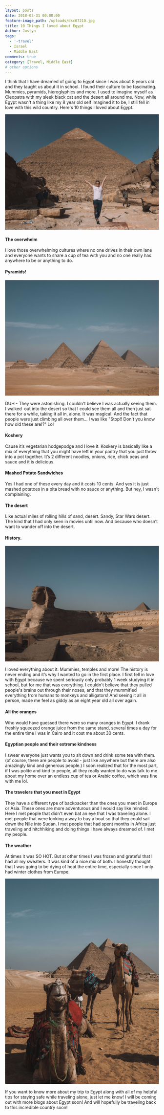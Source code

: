 ```yaml
---
layout: posts
date: 2018-03-31 00:00:00
feature-image_path: /uploads/dsc07210.jpg
title: 10 Things I loved about Egypt
Author: Justyn
tags:
  - '-travel'
  - Israel
  - Middle East
comments: true
category: [Travel, Middle East]
# other options
---
```


I think that I have dreamed of going to Egypt since I was about 8 years old and they taught us about it in school. I found their culture to be fascinating. Mummies, pyramids, hieroglyphics and more. I used to imagine myself as Cleopatra with my sleek black cat and the desert all around me. Now, while Egypt wasn't a thing like my 8 year old self imagined it to be, I still fell in love with this wild country. Here's 10 things I loved about Egypt.

![](/uploads/dsc07196.jpg)

#### The overwhelm

I love those overwhelming cultures where no one drives in their own lane and everyone wants to share a cup of tea with you and no one really has anywhere to be or anything to do.

#### Pyramids!

![](/uploads/dsc07286.jpg)

DUH - They were astonishing. I couldn't believe I was actually seeing them. I walked  out into the desert so that I could see them all and then just sat there for a while, taking it all in, alone. It was magical. And the fact that people were just climbing all over them… I was like "Stop!! Don't you know how old these are!?" Lol

#### Koshery

Cause it’s vegetarian hodgepodge and I love it. Koskery is basically like a mix of everything that you might have left in your pantry that you just throw into a pot together. It’s 2 different noodles, onions, rice, chick peas and sauce and it is delicious.

#### Mashed Potato Sandwiches

Yes I had one of these every day and it costs 10 cents. And yes it is just mashed potatoes in a pita bread with no sauce or anything. But hey, I wasn't complaining.

#### The desert

Like actual miles of rolling hills of sand, desert. Sandy, Star Wars desert. The kind that I had only seen in movies until now. And because who doesn’t want to wander off into the desert.

#### History.

![](/uploads/dsc07156.jpg)

I loved everything about it. Mummies, temples and more! The history is never ending and it’s why I wanted to go in the first place. I first fell in love with Egypt because we spent seriously only probably 1 week studying it in school, but for me that was everything. I couldn't believe that they pulled people's brains out through their noses, and that they mummified everything from humans to monkeys and alligators! And seeing it all in person, made me feel as giddy as an eight year old all over again.

#### All the oranges

Who would have guessed there were so many oranges in Egypt. I drank freshly squeezed orange juice from the same stand, several times a day for the entire time I was in Cairo and it cost me about 30 cents.

#### Egyptian people and their extreme kindness

I swear everyone just wants you to sit down and drink some tea with them. (of course, there are people to avoid - just like anywhere but there are also amazingly kind and generous people.) I soon realized that for the most part, if I was polite and kind to people, all they really wanted to do was talk to me about my home over an endless cup of tea or Arabic coffee, which was fine with me lol.

#### The travelers that you meet in Egypt

They have a different type of backpacker than the ones you meet in Europe or Asia. These ones are more adventurous and I would say like minded. Here I met people that didn't even bat an eye that I was traveling alone. I met people that were looking a way to buy a boat so that they could sail down the Nile into Sudan. I met people that had spent months in Africa just traveling and hitchhiking and doing things I have always dreamed of. I met my people.

#### The weather

At times it was SO HOT. But at other times I was frozen and grateful that I had all my sweaters. It was kind of a nice mix of both. I honestly thought that I was going to be dying of heat the entire time, especially since I only had winter clothes from Europe.

![](/uploads/dsc07241.jpg)

If you want to know more about my trip to Egypt along with all of my helpful tips for staying safe while traveling alone, just let me know! I will be coming out with more blogs about Egypt soon! And will hopefully be traveling back to this incredible country soon!
